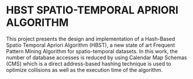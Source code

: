 # HBST SPATIO-TEMPORAL APRIORI ALGORITHM

This project presents the design and implementation of a Hash-Based Spatio Temporal Apriori Algorithm (HBST), a new state of art Frequent Pattern Mining Algorithm for spatio-temporal datasets. In this work, the number of database accesses is reduced by using Calendar Map Schemas (CMS) which is a direct address-based hashing technique is used to optimize collisions as well as the execution time of the algorithm.
